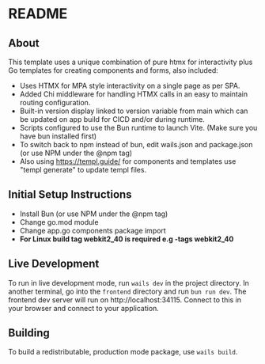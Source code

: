# README

## About

This template uses a unique combination of pure htmx for interactivity plus Go templates for creating components and forms, also included:
- Uses HTMX for MPA style interactivity on a single page as per SPA.
- Added Chi middleware for handling HTMX calls in an easy to maintain routing configuration.
- Built-in version display linked to version variable from main which can be updated on app build for CICD and/or during runtime.
- Scripts configured to use the Bun runtime to launch Vite. (Make sure you have bun installed first)
- To switch back to npm instead of bun, edit wails.json and package.json (or use NPM under the @npm tag)
- Also using https://templ.guide/ for components and templates use "templ generate" to update templ files. 

## Initial Setup Instructions
- Install Bun (or use NPM under the @npm tag)
- Change go.mod module
- Change app.go components package import
- **For Linux build tag webkit2_40 is required e.g -tags webkit2_40**

## Live Development

To run in live development mode, run `wails dev` in the project directory. In another terminal, go into the `frontend`
directory and run `bun run dev`. The frontend dev server will run on http://localhost:34115. Connect to this in your
browser and connect to your application.

## Building

To build a redistributable, production mode package, use `wails build`.
